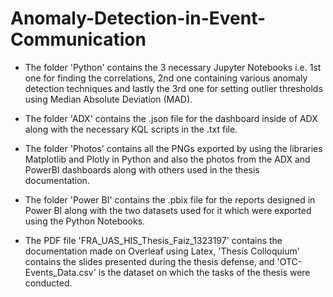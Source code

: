 # Anomaly-Detection-in-Event-Communication

* The folder 'Python' contains the 3 necessary Jupyter Notebooks i.e. 1st one for finding the correlations, 2nd one containing various anomaly detection techniques and lastly the 3rd one for setting outlier thresholds using Median Absolute Deviation (MAD).

* The folder 'ADX' contains the .json file for the dashboard inside of ADX along with the necessary KQL scripts in the .txt file.

* The folder 'Photos' contains all the PNGs exported by using the libraries Matplotlib and Plotly in Python and also the photos from the ADX and PowerBI dashboards along with others used in the thesis documentation.

* The folder 'Power BI' contains the .pbix file for the reports designed in Power BI along with the two datasets used for it which were exported using the Python Notebooks.

* The PDF file 'FRA_UAS_HIS_Thesis_Faiz_1323197' contains the documentation made on Overleaf using Latex, 'Thesis Colloquium' contains the slides presented during the thesis defense, and 'OTC-Events_Data.csv' is the dataset on which the tasks of the thesis were conducted.


